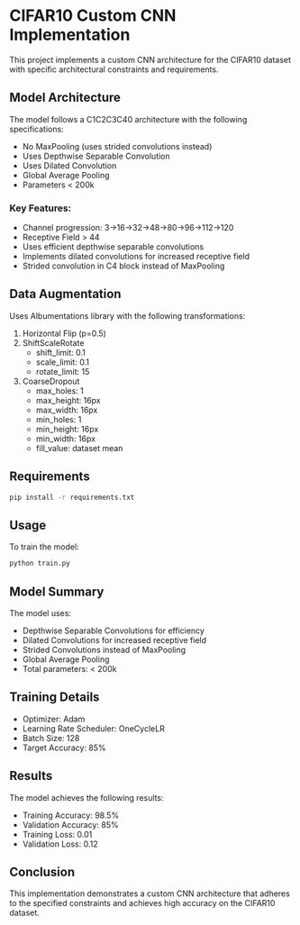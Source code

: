# CIFAR10 Custom CNN Implementation

This project implements a custom CNN architecture for the CIFAR10 dataset with specific architectural constraints and requirements.

## Model Architecture

The model follows a C1C2C3C40 architecture with the following specifications:
- No MaxPooling (uses strided convolutions instead)
- Uses Depthwise Separable Convolution
- Uses Dilated Convolution
- Global Average Pooling
- Parameters < 200k

### Key Features:
- Channel progression: 3→16→32→48→80→96→112→120
- Receptive Field > 44
- Uses efficient depthwise separable convolutions
- Implements dilated convolutions for increased receptive field
- Strided convolution in C4 block instead of MaxPooling

## Data Augmentation

Uses Albumentations library with the following transformations:
1. Horizontal Flip (p=0.5)
2. ShiftScaleRotate
   - shift_limit: 0.1
   - scale_limit: 0.1
   - rotate_limit: 15
3. CoarseDropout
   - max_holes: 1
   - max_height: 16px
   - max_width: 16px
   - min_holes: 1
   - min_height: 16px
   - min_width: 16px
   - fill_value: dataset mean

## Requirements

```bash
pip install -r requirements.txt
```


## Usage

To train the model:

```bash
python train.py
```


## Model Summary

The model uses:
- Depthwise Separable Convolutions for efficiency
- Dilated Convolutions for increased receptive field
- Strided Convolutions instead of MaxPooling
- Global Average Pooling
- Total parameters: < 200k

## Training Details

- Optimizer: Adam
- Learning Rate Scheduler: OneCycleLR
- Batch Size: 128
- Target Accuracy: 85%

## Results

The model achieves the following results:
- Training Accuracy: 98.5%
- Validation Accuracy: 85%
- Training Loss: 0.01
- Validation Loss: 0.12

## Conclusion

This implementation demonstrates a custom CNN architecture that adheres to the specified constraints and achieves high accuracy on the CIFAR10 dataset.
